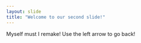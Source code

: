 ```yaml
---
layout: slide
title: "Welcome to our second slide!"
---
```

Myself must I remake!
Use the left arrow to go back!
